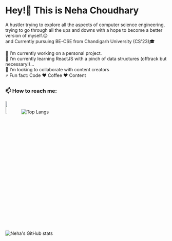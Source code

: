 ### <h1>Hey!👋 This is Neha Choudhary</h1>

A hustler trying to explore all the aspects of computer science engineering, trying to go through all the ups and downs with a hope to become a better version of myself.😌
<br>and Currently pursuing BE-CSE from Chandigarh University (CS'23)🎓

🔭 I’m currently working on a personal project.<br>
🌱 I’m currently learning ReactJS with a pinch of data structures (offtrack but necessary!)...<br>
👯 I’m looking to collaborate with content creators<br>
⚡ Fun fact: Code ❤️ Coffee ❤️ Content<br>

<h3>📫 How to reach me:</h3>
  <img src="https://cdn.jsdelivr.net/npm/simple-icons@v3/icons/linkedin.svg" style="width:10%;height:10%;>


[![Top Langs](https://github-readme-stats.vercel.app/api/top-langs/?username=Nehachoudhary19&layout=compact)](https://github.com/Nehachoudhary19/github-readme-stats)

![Neha's GitHub stats](https://github-readme-stats.vercel.app/api?username=Nehachoudhary19&show_icons=true&theme=radical)



<!--
**Nehachoudhary19/Nehachoudhary19** is a ✨ _special_ ✨ repository because its `README.md` (this file) appears on your GitHub profile.

Here are some ideas to get you started:

- 🔭 I’m currently working on ...
- 🌱 I’m currently learning ...
- 👯 I’m looking to collaborate on ...
- 🤔 I’m looking for help with ...
- 💬 Ask me about ...
- 📫 How to reach me: ...
- 😄 Pronouns: ...
- ⚡ Fun fact: ...
-->
